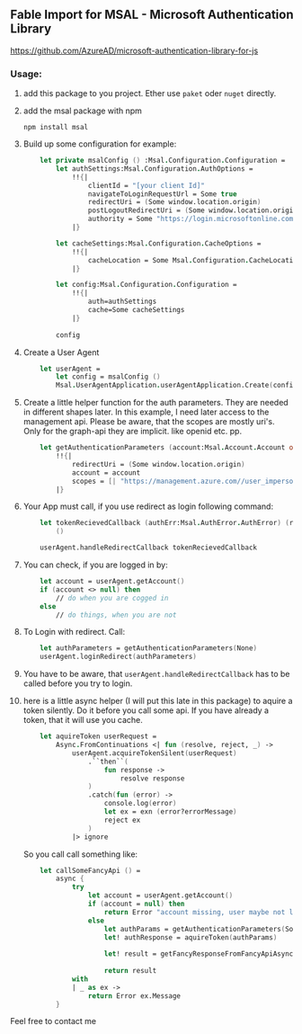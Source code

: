 ## Fable Import for MSAL - Microsoft Authentication Library

https://github.com/AzureAD/microsoft-authentication-library-for-js

### Usage:

1. add this package to you project. Ether use `paket` oder `nuget` directly.

2. add the msal package with npm

   ```
   npm install msal 
   ```

3. Build up some configuration for example:

    ```fsharp
        let private msalConfig () :Msal.Configuration.Configuration =
            let authSettings:Msal.Configuration.AuthOptions =
                !!{|
                    clientId = "[your client Id]"
                    navigateToLoginRequestUrl = Some true
                    redirectUri = (Some window.location.origin)
                    postLogoutRedirectUri = (Some window.location.origin)
                    authority = Some "https://login.microsoftonline.com/[your tanentid]"
                |}
    
            let cacheSettings:Msal.Configuration.CacheOptions =
                !!{|
                    cacheLocation = Some Msal.Configuration.CacheLocation.LocalStorage
                |}
    
            let config:Msal.Configuration.Configuration =
                !!{| 
                    auth=authSettings
                    cache=Some cacheSettings
                |}
            
            config
    ```

4. Create a User Agent

    ```fsharp
        let userAgent =
            let config = msalConfig ()
            Msal.UserAgentApplication.userAgentApplication.Create(config)
    ```

5. Create a little helper function for the auth parameters. They are needed in different shapes later. In this example, I need later access to the management api. Please be aware, that the scopes are mostly uri's. Only for the graph-api they are implicit. like openid etc. pp.

    ```fsharp
        let getAuthenticationParameters (account:Msal.Account.Account option) : Msal.AuthenticationParameters.AuthenticationParameters =
            !!{|
                redirectUri = (Some window.location.origin)
                account = account
                scopes = [| "https://management.azure.com//user_impersonation"|]
            |}
    ```

6. Your App must call, if you use redirect as login following command:

    ```fsharp
        let tokenRecievedCallback (authErr:Msal.AuthError.AuthError) (response:Msal.AuthResponse.AuthResponse) =
            ()

        userAgent.handleRedirectCallback tokenRecievedCallback
    ```

7. You can check, if you are logged in by:

    ```fsharp
        let account = userAgent.getAccount()
        if (account <> null) then
            // do when you are cogged in
        else
            // do things, when you are not
    ```



8. To Login with redirect. Call:


    ```fsharp
        let authParameters = getAuthenticationParameters(None)
        userAgent.loginRedirect(authParameters)
    ```

9. You have to be aware, that `userAgent.handleRedirectCallback` has to be called before you try to login.

10. here is a little async helper (I will put this late in this package) to aquire a token silently. Do it before you call some api. If you have already a token, that it will use you cache.

    ```fsharp
        let aquireToken userRequest =
            Async.FromContinuations <| fun (resolve, reject, _) ->
                userAgent.acquireTokenSilent(userRequest)
                    .``then``(
                        fun response ->
                            resolve response
                    )
                    .catch(fun (error) ->
                        console.log(error)
                        let ex = exn (error?errorMessage)
                        reject ex
                    )
                |> ignore
    ```

    So you call call something like:
    ```fsharp
        let callSomeFancyApi () =
            async {
                try
                    let account = userAgent.getAccount()
                    if (account = null) then
                        return Error "account missing, user maybe not logged in."
                    else
                        let authParams = getAuthenticationParameters(Some account)
                        let! authResponse = aquireToken(authParams)
                        
                        let! result = getFancyResponseFromFancyApiAsync authResponse.accessToken
                        
                        return result
                with
                | _ as ex -> 
                    return Error ex.Message
            }
    ```


Feel free to contact me


